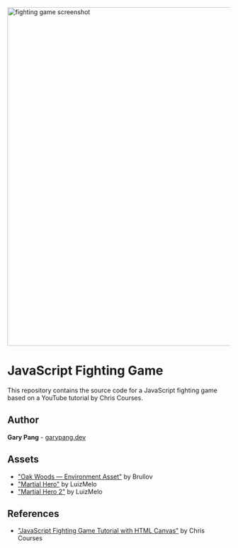 <img width="765" alt="fighting game screenshot" src="https://user-images.githubusercontent.com/7751862/207155301-4ed5b011-8bc1-47a4-9a65-a40500d75661.png">

# JavaScript Fighting Game
This repository contains the source code for a JavaScript fighting game based on a YouTube tutorial by Chris Courses.

## Author
**Gary Pang** - [garypang.dev](https://garypang.dev)

## Assets
- ["Oak Woods — Environment Asset"](https://brullov.itch.io/oak-woods) by Brullov
- ["Martial Hero"](https://luizmelo.itch.io/martial-hero) by LuizMelo
- ["Martial Hero 2"](https://luizmelo.itch.io/martial-hero-2) by LuizMelo

## References
- ["JavaScript Fighting Game Tutorial with HTML Canvas"](https://youtu.be/vyqbNFMDRGQ) by Chris Courses

